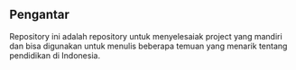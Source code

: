 ## Pengantar

Repository ini adalah repository untuk menyelesaiak project yang mandiri dan bisa digunakan untuk menulis beberapa temuan yang menarik tentang pendidikan di Indonesia. 
